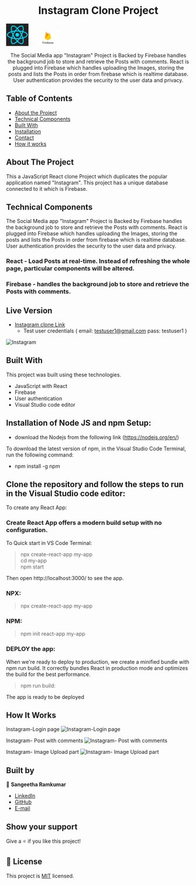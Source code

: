 

<!-- PROJECT LOGO -->
<br />
<p align="center">
  <!-- <a href="https://github.com/jaspreet-singh-sahota/Slack-bot">
    <img src="https://course_report_production.s3.amazonaws.com/rich/rich_files/rich_files/5726/s300/icon-white-on-murple-copy.png" alt="Logo" width="80" height="80">
  </a> -->

  <h1 align="center"> Instagram Clone Project</h1>
  <p align="center">
  
  <img width="61" alt="react" src="Images\React.png"> &emsp;
  <img width="61" alt="firebase" src="Images\firebase.png"> &emsp;
   </p>

  <p align="center">
    The Social Media app "Instagram" Project is Backed by Firebase handles the background job to store and retrieve the Posts with comments. React is plugged into Firebase which handles uploading the Images, storing the posts and lists the Posts in order from firebase which is realtime database. User authentication provides the security to the user data and privacy.    <br />
    </p>
</p>

<!-- TABLE OF CONTENTS -->

## Table of Contents

- [About the Project](#about-the-project)
- [Technical Components](#techincal-components)
- [Built With](#built-with)
- [Installation](#Installation)
- [Contact](#Authors)
- [How it works](#How-it-works)

<!-- ABOUT THE PROJECT -->

## About The Project

This a JavaScript React clone Project which duplicates the popular application named "Instagram". This project has a unique database connected to it which is Firebase.
<br />

## Technical Components
The Social Media app "Instagram" Project is Backed by Firebase handles the background job to store and retrieve the Posts with comments. React is plugged into Firebase which handles uploading the Images, storing the posts and lists the Posts in order from firebase which is realtime database. User authentication provides the security to the user data and privacy.

### React - Load Posts at real-time. Instead of refreshing the whole page, particular components will be altered.

### Firebase - handles the background job to store and retrieve the Posts with comments.

## Live Version

- [Instagram clone Link](https://instagram-clone2-39923.web.app/)
  - Test user credentials ( email: testuser1@gmail.com pass: testuser1 )

![Instagram](https://github.com/sangeetha-ram/instagram-react-clone/blob/main/Images/Capture-signup.PNG)

<!-- BUILD WITH -->

## Built With

This project was built using these technologies.

- JavaScript with React
- Firebase
- User authentication
- Visual Studio code editor 

## Installation of Node JS and npm Setup:

- download the Nodejs from the following link (https://nodejs.org/en/)

To download the latest version of npm, in the Visual Studio Code Terminal, run the following command:

- npm install -g npm

## Clone the repository and follow the steps to run in the Visual Studio code editor:
To create any React App:

### Create React App  offers a modern build setup with no configuration.
To Quick start in VS Code Terminal:
> npx create-react-app my-app <br>
> cd my-app<br>
> npm start

Then open http://localhost:3000/ to see the app.

### NPX:
> npx create-react-app my-app

### NPM:
> npm init react-app my-app

### DEPLOY the app:
When we're ready to deploy to production, we create a minified bundle with npm run build. It correctly bundles React in production mode and optimizes the build for the best performance.
> npm run build:

The app is ready to be deployed




<!-- HOW IT WORKS -->

## How It Works
 Instagram-Login page
![Instagram-Login page](https://github.com/sangeetha-ram/instagram-react-clone/blob/main/Images/Capture-%20login%20page.JPG)

Instagram- Post with comments
![Instagram- Post with comments](https://github.com/sangeetha-ram/instagram-react-clone/blob/main/Images/Capture-%20post%20with%20comments.JPG)

Instagram- Image Upload part
![Instagram- Image Upload part](https://github.com/sangeetha-ram/instagram-react-clone/blob/main/Images/Capture-Upload%20images.JPG)

## Built by

👤 **Sangeetha Ramkumar**

- [LinkedIn](https://www.linkedin.com/in/sangeetharamkumar)
- [GitHub](https://github.com/Sangi19)
- [E-mail](sangiammu1020@gmail.com)

<!-- ACKNOWLEDGEMENTS -->

## Show your support

Give a ⭐️ if you like this project!



## 📝 License

This project is [MIT](https://opensource.org/licenses/MIT) licensed.
